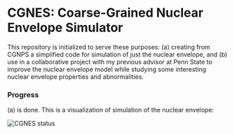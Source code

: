 # CGNES: Coarse-Grained Nuclear Envelope Simulator

This repository is initialized to serve these purposes: (a) creating from CGNPS
a simplified code for simulation of just the nuclear envelope, and (b) use in a
collaborative project with my previous advisor at Penn State to improve the
nuclear envelope model while studying some interesting nuclear envelope
properties and abnormalities.

### Progress

(a) is done. This is a visualization of simulation of the nuclear envelope:

![CGNES status](viz.gif)
